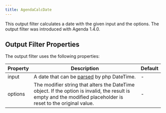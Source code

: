 ```yaml
---
title: AgendaCalcDate
---
```


This output filter calculates a date with the given input and the options. The
output filter was introduced with Agenda 1.4.0.

## Output Filter Properties

The output filter uses the following properties:

| Property | Description                                                                                                                                                     | Default |
|----------|-----------------------------------------------------------------------------------------------------------------------------------------------------------------|---------|
| input    | A date that can be [parsed](https://www.php.net/manual/en/datetime.formats.php) by php DateTime.                                                                | -       |
| options  | The modifier string that alters the DateTime object. If the option is invalid, the result is empty and the modified placeholder is reset to the original value. | -       |
